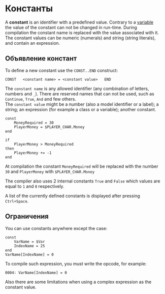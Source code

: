 # Константы

A **constant** is an identifier with a predefined value. Contrary to a [variable ](variables.md)the value of the constant can not be changed in run-time. During compilation the constant name is replaced with the value associated with it. The constant values can be numeric \(numerals\) and string \(string literals\), and contain an expression.

## Объявление констант

To define a new constant use the `CONST..END` construct:

`CONST  
    <constant name> = <constant value>  
END`

The `constant name` is any allowed identifier \(any combination of letters, numbers and `_`\). There are reserved names that can not be used, such as `Continue`, `True`, `And` and few others.   
The `constant value` might be a number \(also a model identifier or a label\); a string; an expression \(for example a class or a variable\); another constant.

```text
const
    MoneyRequired = 30
    PlayerMoney = $PLAYER_CHAR.Money
end

if
    PlayerMoney > MoneyRequired
then
    PlayerMoney += -1
end
```

At compilation the constant `MoneyRequired` will be replaced with the number `30` and `PlayerMoney` with `$PLAYER_CHAR.Money`

The compiler also uses 2 internal constants `True` and `False` which values are equal to `1` and `0` respectively.

A list of the currently defined constants is displayed after pressing `Ctrl+Space`.

## Ограничения

You can use constants anywhere except the case:

```text
const
    VarName = $Var
    IndexName = 25
end
VarName[IndexName] = 0
```

To compile such expression, you must write the opcode, for example:

```text
0004: VarName[IndexName] = 0
```

Also there are some limitations when using a complex expression as the constant value.

